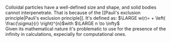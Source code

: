 Colloidal particles have a well-defined size and shape, and solid bodies cannot interpenetrate. That is because of the [[Pauli's exclusion principle|Pauli's exclusion principle]]. It's defined as:
$\LARGE w(r)= + \left( \frac{\sigma}{r}   \right)^{n}$with $\LARGE n \to \infty$   
Given its mathematical nature it's problematic to use for the presence of the infinity in calculations, expecially for computational ones. 

